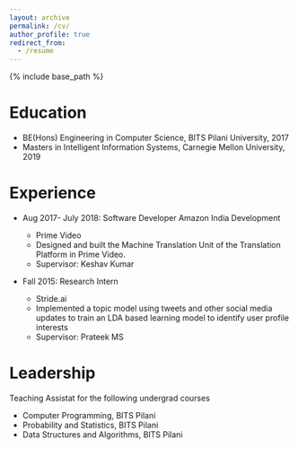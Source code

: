 ```yaml
---
layout: archive
permalink: /cv/
author_profile: true
redirect_from:
  - /resume
---
```


{% include base_path %}

Education
======
* BE(Hons) Engineering in Computer Science, BITS Pilani University, 2017
* Masters in Intelligent Information Systems, Carnegie Mellon University, 2019

Experience
======

* Aug 2017- July 2018: Software Developer Amazon India Development 
  * Prime Video
  * Designed and built the Machine Translation Unit of the Translation Platform in Prime Video. 
  * Supervisor: Keshav Kumar

* Fall 2015: Research Intern
  * Stride.ai
  * Implemented a topic model using tweets and other social media updates to train an LDA based learning model to identify user profile interests
  * Supervisor: Prateek MS
  
Leadership
======
Teaching Assistat for the following undergrad courses
* Computer Programming, BITS Pilani
* Probability and Statistics, BITS Pilani
* Data Structures and Algorithms, BITS Pilani

  
